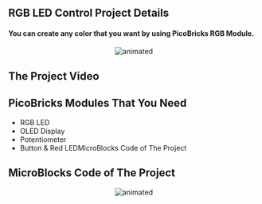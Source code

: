 ## RGB LED Control Project Details

#### You can create any color that you want by using PicoBricks RGB Module.

<p align="center">
  <img src="https://user-images.githubusercontent.com/112697142/230603880-74050d9c-30c4-4970-9a87-a0d917a47401.jpg" alt="animated" />
</p>

## The Project Video

## PicoBricks Modules That You Need
- RGB LED
- OLED Display
- Potentiometer
- Button & Red LEDMicroBlocks Code of The Project

## MicroBlocks Code of The Project

<p align="center">
  <img src="https://user-images.githubusercontent.com/112697142/230604250-e2f62da0-9426-4b07-9f1c-cb78f655ff53.png" alt="animated" />
</p>
